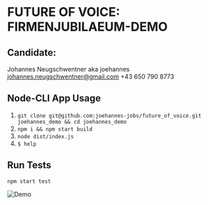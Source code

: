 # FUTURE OF VOICE: FIRMENJUBILAEUM-DEMO

## Candidate:

Johannes Neugschwentner aka joehannes
johannes.neugschwentner@gmail.com
+43 650 790 8773

## Node-CLI App Usage

1.  `git clone git@github.com:joehannes-jobs/future_of_voice.git joehannes_demo && cd joehannes_demo`
2.  `npm i && npm start build`
3.  `node dist/index.js`
4.  `$ help`

## Run Tests

`npm start test`

![Demo](assets/screencast.gif)
